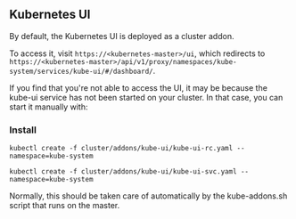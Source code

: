 ## Kubernetes UI

By default, the Kubernetes UI is deployed as a cluster addon. 

To access it, visit `https://<kubernetes-master>/ui`, which redirects to `https://<kubernetes-master>/api/v1/proxy/namespaces/kube-system/services/kube-ui/#/dashboard/`.

If you find that you're not able to access the UI, it may be because the kube-ui service has not been started on your cluster. In that case, you can start it manually with:

### Install

```kubectl create -f cluster/addons/kube-ui/kube-ui-rc.yaml --namespace=kube-system```

```kubectl create -f cluster/addons/kube-ui/kube-ui-svc.yaml --namespace=kube-system```

Normally, this should be taken care of automatically by the kube-addons.sh script that runs on the master.
